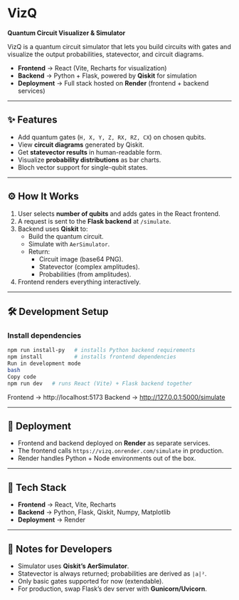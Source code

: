 
# VizQ 
**Quantum Circuit Visualizer & Simulator**  

VizQ is a quantum circuit simulator that lets you build circuits with gates and visualize the output probabilities, statevector, and circuit diagrams.  

- **Frontend** → React (Vite, Recharts for visualization)  
- **Backend** → Python + Flask, powered by **Qiskit** for simulation  
- **Deployment** → Full stack hosted on **Render** (frontend + backend services)  

---

## ✨ Features  
- Add quantum gates (`H, X, Y, Z, RX, RZ, CX`) on chosen qubits.  
- View **circuit diagrams** generated by Qiskit.  
- Get **statevector results** in human-readable form.  
- Visualize **probability distributions** as bar charts.  
- Bloch vector support for single-qubit states.  

---

## ⚙️ How It Works  
1. User selects **number of qubits** and adds gates in the React frontend.  
2. A request is sent to the **Flask backend** at `/simulate`.  
3. Backend uses **Qiskit** to:  
   - Build the quantum circuit.  
   - Simulate with `AerSimulator`.  
   - Return:  
     - Circuit image (base64 PNG).  
     - Statevector (complex amplitudes).  
     - Probabilities (from amplitudes).  
4. Frontend renders everything interactively.  

---

## 🛠️ Development Setup  

### Install dependencies  
```bash
npm run install-py   # installs Python backend requirements
npm install          # installs frontend dependencies
Run in development mode
bash
Copy code
npm run dev   # runs React (Vite) + Flask backend together
```

Frontend → http://localhost:5173
Backend → http://127.0.0.1:5000/simulate



---

## 🚀 Deployment

* Frontend and backend deployed on **Render** as separate services.
* The frontend calls `https://vizq.onrender.com/simulate` in production.
* Render handles Python + Node environments out of the box.

---

## 🧰 Tech Stack

* **Frontend** → React, Vite, Recharts
* **Backend** → Python, Flask, Qiskit, Numpy, Matplotlib
* **Deployment** → Render

---

## 📌 Notes for Developers

* Simulator uses **Qiskit’s AerSimulator**.
* Statevector is always returned; probabilities are derived as `|a|²`.
* Only basic gates supported for now (extendable).
* For production, swap Flask’s dev server with **Gunicorn/Uvicorn**.


